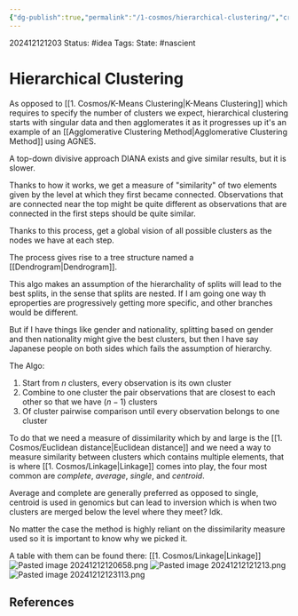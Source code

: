 ```yaml
---
{"dg-publish":true,"permalink":"/1-cosmos/hierarchical-clustering/","created":"2025-01-22T11:17:14.081-05:00","updated":"2024-12-12T12:35:43.064-05:00"}
---
```


202412121203
Status: #idea
Tags: 
State: #nascient
# Hierarchical Clustering

As opposed to [[1. Cosmos/K-Means Clustering\|K-Means Clustering]] which requires to specify the number of clusters we expect, hierarchical clustering starts with singular data and then agglomerates it as it progresses up it's an example of an [[Agglomerative Clustering Method\|Agglomerative Clustering Method]] using AGNES.

A top-down divisive approach DIANA exists and give similar results, but it is slower.

Thanks to how it works, we get a measure of "similarity" of two elements given by the level at which they first became connected. Observations that are connected near the top might be quite different as observations that are connected in the first steps should be quite similar.

Thanks to this process, get a global vision of all possible clusters as the nodes we have at each step.

The process gives rise to a tree structure named a [[Dendrogram\|Dendrogram]].

This algo makes an assumption of the hierarchality of splits will lead to the best splits, in the sense that splits are nested. If I am going one way  th eproperties are progressively  getting more specific, and other branches would be different.

But if I have things like gender and nationality, splitting based on gender and then nationality might give the best clusters, but then I have say Japanese people on both sides which fails the assumption of hierarchy.

The Algo:
1. Start from $n$ clusters, every observation is its own cluster
2. Combine to one cluster the pair observations that are closest to each other so that we have $(n-1)$ clusters
3. Of cluster pairwise comparison until every observation belongs to one cluster

To do that we need a measure of dissimilarity which by and large is the [[1. Cosmos/Euclidean distance\|Euclidean distance]]
and we need a way to measure similarity between clusters which contains multiple elements, that is where [[1. Cosmos/Linkage\|Linkage]] comes into play, the four most common are *complete*, *average*, *single*, and *centroid*.

Average and complete are generally preferred as opposed to single, centroid is used in genomics but can lead to inversion which is when two clusters are merged below the level where they meet? Idk.

No matter the case the method is highly reliant on the dissimilarity measure used so it is important to know why we picked it.

A table with them can be found there: [[1. Cosmos/Linkage\|Linkage]]
![Pasted image 20241212120658.png](/img/user/3.%20Black%20Holes/Files/Pasted%20image%2020241212120658.png)
![Pasted image 20241212121213.png](/img/user/3.%20Black%20Holes/Files/Pasted%20image%2020241212121213.png)![Pasted image 20241212123113.png](/img/user/3.%20Black%20Holes/Files/Pasted%20image%2020241212123113.png)
## References

